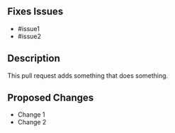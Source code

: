 ## Fixes Issues
 - #issue1
 - #issue2

## Description
This pull request adds something that does something.

## Proposed Changes
  - Change 1
  - Change 2
